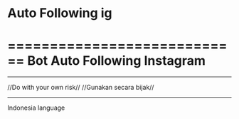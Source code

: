 # Auto Following ig


============================
Bot Auto Following Instagram
============================

__________________________
//Do with your own risk//
//Gunakan secara bijak//
__________________________
   Indonesia language
